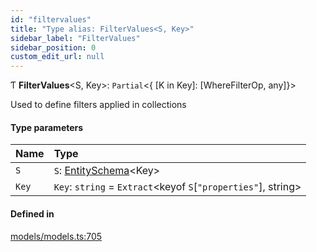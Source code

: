 ```yaml
---
id: "filtervalues"
title: "Type alias: FilterValues<S, Key>"
sidebar_label: "FilterValues"
sidebar_position: 0
custom_edit_url: null
---
```


Ƭ **FilterValues**<S, Key\>: `Partial`<{ [K in Key]: [WhereFilterOp, any]}\>

Used to define filters applied in collections

#### Type parameters

| Name | Type |
| :------ | :------ |
| `S` | `S`: [EntitySchema](../interfaces/entityschema.md)<Key\> |
| `Key` | `Key`: `string` = `Extract`<keyof `S`[``"properties"``], string\> |

#### Defined in

[models/models.ts:705](https://github.com/Camberi/firecms/blob/42dd384/src/models/models.ts#L705)
